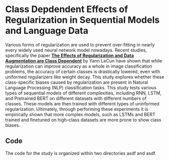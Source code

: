 # Class Depdendent Effects of Regularization in Sequential Models and Language Data

Various forms of regularization are used to prevent over-fitting in nearly every widely used neural network model nowadays. Recent studies, specifically the paper [**The Effects of Regularization and Data Augmentation are Class Dependent**](https://arxiv.org/abs/2204.03632) by Yann LeCun have shown that while regularization can improve accuracy as a whole in image classification problems, the accuracy of certain classes is drastically lowered, even with uniformed regularizers like weight decay. This study explores whether these class-specific biases caused by regularization are present in Natural Language Processing (NLP) classification tasks. This study tests various types of sequential models of different complexities, including RNN, LSTM, and Pretrained BERT on different datasets with different numbers of classes. These models are then trained with different types of uninformed regularization. Ultimately, through performing these experiments it is empirically shown that more complex models, such as LSTMs and BERT trained and finetuned on high-class datasets are more prone to show class biases.

## Code
The code for the study is organized within two directories asdf and asdf.

